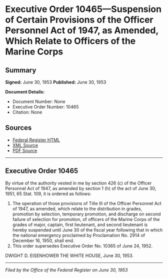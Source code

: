# Executive Order 10465—Suspension of Certain Provisions of the Officer Personnel Act of 1947, as Amended, Which Relate to Officers of the Marine Corps

## Summary

**Signed:** June 30, 1953
**Published:** June 30, 1953

**Document Details:**
- Document Number: None
- Executive Order Number: 10465
- Citation: None

## Sources
- [Federal Register HTML](https://www.presidency.ucsb.edu/documents/executive-order-10465-suspension-certain-provisions-the-officer-personnel-act-1947-amended)
- [XML Source](None)
- [PDF Source](None)

---

## Executive Order 10465

By virtue of the authority vested in me by section 426 (c) of the Officer Personnel Act of 1947, as amended by section 1 (h) of the act of June 30, 1951, 65 Stat. 109, it is ordered as follows:
1. The operation of those provisions of Title III of the Officer Personnel Act of 1947, as amended, which relate to the distribution in grades, promotion by selection, temporary promotion, and discharge on second failure of selection for promotion, of officers of the Marine Corps of the grades of major, captain, first lieutenant, and second lieutenant is hereby suspended until June 30 of the fiscal year following that in which the national emergency proclaimed by Proclamation No. 2914 of December 16, 1950, shall end.
2. This order supersedes Executive Order No. 10365 of June 24, 1952.

DWIGHT D. EISENHOWER
THE WHITE HOUSE,
June 30, 1953.

---

*Filed by the Office of the Federal Register on June 30, 1953*
